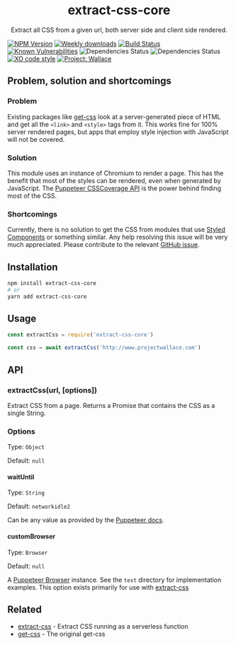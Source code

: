 <div align="center">
	<h1>extract-css-core</h1>
	<p>Extract all CSS from a given url, both server side and client side rendered.</p>
</div>

[![NPM Version](https://img.shields.io/npm/v/extract-css-core.svg)](https://www.npmjs.com/package/extract-css-core)
[![Weekly downloads](https://img.shields.io/npm/dw/extract-css-core.svg)](https://www.npmjs.com/package/extract-css-core)
[![Build Status](https://travis-ci.org/bartveneman/extract-css-core.svg?branch=master)](https://travis-ci.org/bartveneman/extract-css-core)
[![Known Vulnerabilities](https://snyk.io/test/github/bartveneman/extract-css-core/badge.svg)](https://snyk.io/test/github/bartveneman/extract-css-core)
![Dependencies Status](https://img.shields.io/david/bartveneman/extract-css-core.svg)
![Dependencies Status](https://img.shields.io/david/dev/bartveneman/extract-css-core.svg)
[![XO code style](https://img.shields.io/badge/code_style-XO-5ed9c7.svg)](https://github.com/sindresorhus/xo)
[![Project: Wallace](https://img.shields.io/badge/Project-Wallace-29c87d.svg)](https://www.projectwallace.com/oss)

## Problem, solution and shortcomings

### Problem

Existing packages like
[get-css](https://github.com/cssstats/cssstats/tree/master/packages/get-css)
look at a server-generated piece of HTML and get all the `<link>` and `<style>`
tags from it. This works fine for 100% server rendered pages, but apps that
employ style injection with JavaScript will not be covered.

### Solution

This module uses an instance of Chromium to render a page. This has the benefit
that most of the styles can be rendered, even when generated by JavaScript. The
[Puppeteer CSSCoverage API](https://github.com/GoogleChrome/puppeteer/blob/master/docs/api.md#coveragestartcsscoverageoptions)
is the power behind finding most of the CSS.

### Shortcomings

Currently, there is no solution to get the CSS from modules that use
[Styled Components](https://www.styled-components.com) or something similar. Any
help resolving this issue will be very much appreciated. Please contribute to
the relevant
[GitHub issue](https://github.com/bartveneman/extract-css-core/issues/1).

## Installation

```sh
npm install extract-css-core
# or
yarn add extract-css-core
```

## Usage

```js
const extractCss = require('extract-css-core')

const css = await extractCss('http://www.projectwallace.com')
```

## API

### extractCss(url, [options])

Extract CSS from a page. Returns a Promise that contains the CSS as a single
String.

### Options

Type: `Object`

Default: `null`

#### waitUntil

Type: `String`

Default: `networkidle2`

Can be any value as provided by the
[Puppeteer docs](https://github.com/GoogleChrome/puppeteer/blob/master/docs/api.md#pagegotourl-options).

#### customBrowser

Type: `Browser`

Default: `null`

A
[Puppeteer Browser](https://github.com/GoogleChrome/puppeteer/blob/master/docs/api.md#class-browser)
instance. See the `test` directory for implementation examples. This option
exists primarily for use with
[extract-css](https://github.com/bartveneman/extract-css)

## Related

- [extract-css](https://github.com/bartveneman/extract-css) - Extract CSS
  running as a serverless function
- [get-css](https://github.com/cssstats/cssstats/tree/master/packages/get-css) -
  The original get-css
